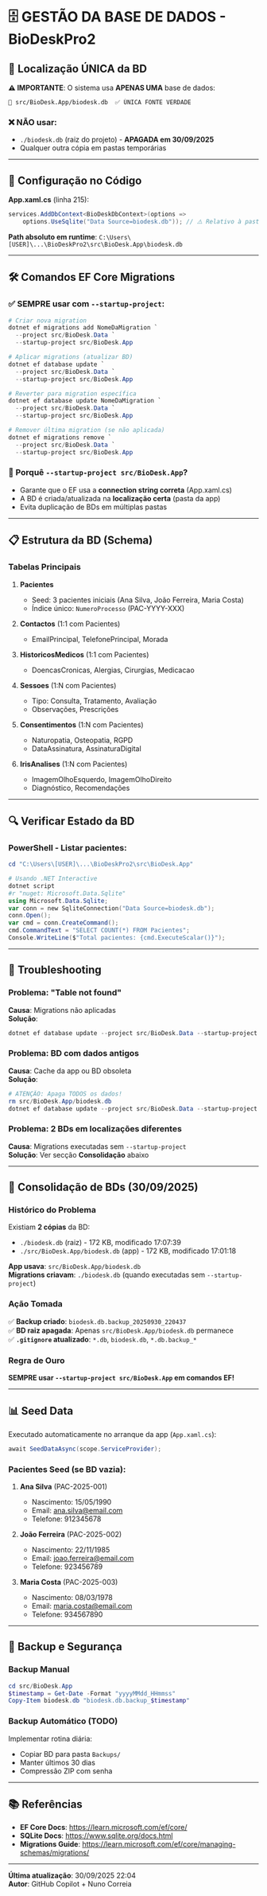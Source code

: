 # 🗄️ GESTÃO DA BASE DE DADOS - BioDeskPro2

## 📍 Localização ÚNICA da BD

**⚠️ IMPORTANTE**: O sistema usa **APENAS UMA** base de dados:

```
📂 src/BioDesk.App/biodesk.db  ✅ ÚNICA FONTE VERDADE
```

### ❌ NÃO usar:
- `./biodesk.db` (raiz do projeto) - **APAGADA em 30/09/2025**
- Qualquer outra cópia em pastas temporárias

---

## 🔧 Configuração no Código

**App.xaml.cs** (linha 215):
```csharp
services.AddDbContext<BioDeskDbContext>(options =>
    options.UseSqlite("Data Source=biodesk.db")); // ⚠️ Relativo à pasta da app
```

**Path absoluto em runtime**: `C:\Users\[USER]\...\BioDeskPro2\src\BioDesk.App\biodesk.db`

---

## 🛠️ Comandos EF Core Migrations

### ✅ SEMPRE usar com `--startup-project`:

```powershell
# Criar nova migration
dotnet ef migrations add NomeDaMigration `
  --project src/BioDesk.Data `
  --startup-project src/BioDesk.App

# Aplicar migrations (atualizar BD)
dotnet ef database update `
  --project src/BioDesk.Data `
  --startup-project src/BioDesk.App

# Reverter para migration específica
dotnet ef database update NomeDaMigration `
  --project src/BioDesk.Data `
  --startup-project src/BioDesk.App

# Remover última migration (se não aplicada)
dotnet ef migrations remove `
  --project src/BioDesk.Data `
  --startup-project src/BioDesk.App
```

### 🎯 Porquê `--startup-project src/BioDesk.App`?

- Garante que o EF usa a **connection string correta** (App.xaml.cs)
- A BD é criada/atualizada na **localização certa** (pasta da app)
- Evita duplicação de BDs em múltiplas pastas

---

## 📋 Estrutura da BD (Schema)

### Tabelas Principais

1. **Pacientes**
   - Seed: 3 pacientes iniciais (Ana Silva, João Ferreira, Maria Costa)
   - Índice único: `NumeroProcesso` (PAC-YYYY-XXX)

2. **Contactos** (1:1 com Pacientes)
   - EmailPrincipal, TelefonePrincipal, Morada

3. **HistoricosMedicos** (1:1 com Pacientes)
   - DoencasCronicas, Alergias, Cirurgias, Medicacao

4. **Sessoes** (1:N com Pacientes)
   - Tipo: Consulta, Tratamento, Avaliação
   - Observações, Prescrições

5. **Consentimentos** (1:N com Pacientes)
   - Naturopatia, Osteopatia, RGPD
   - DataAssinatura, AssinaturaDigital

6. **IrisAnalises** (1:N com Pacientes)
   - ImagemOlhoEsquerdo, ImagemOlhoDireito
   - Diagnóstico, Recomendações

---

## 🔍 Verificar Estado da BD

### PowerShell - Listar pacientes:

```powershell
cd "C:\Users\[USER]\...\BioDeskPro2\src\BioDesk.App"

# Usando .NET Interactive
dotnet script
#r "nuget: Microsoft.Data.Sqlite"
using Microsoft.Data.Sqlite;
var conn = new SqliteConnection("Data Source=biodesk.db");
conn.Open();
var cmd = conn.CreateCommand();
cmd.CommandText = "SELECT COUNT(*) FROM Pacientes";
Console.WriteLine($"Total pacientes: {cmd.ExecuteScalar()}");
```

---

## 🚨 Troubleshooting

### Problema: "Table not found"

**Causa**: Migrations não aplicadas  
**Solução**:
```powershell
dotnet ef database update --project src/BioDesk.Data --startup-project src/BioDesk.App
```

### Problema: BD com dados antigos

**Causa**: Cache da app ou BD obsoleta  
**Solução**:
```powershell
# ATENÇÃO: Apaga TODOS os dados!
rm src/BioDesk.App/biodesk.db
dotnet ef database update --project src/BioDesk.Data --startup-project src/BioDesk.App
```

### Problema: 2 BDs em localizações diferentes

**Causa**: Migrations executadas sem `--startup-project`  
**Solução**: Ver secção **Consolidação** abaixo

---

## 🔄 Consolidação de BDs (30/09/2025)

### Histórico do Problema

Existiam **2 cópias** da BD:
- `./biodesk.db` (raiz) - 172 KB, modificado 17:07:39
- `./src/BioDesk.App/biodesk.db` (app) - 172 KB, modificado 17:01:18

**App usava**: `src/BioDesk.App/biodesk.db`  
**Migrations criavam**: `./biodesk.db` (quando executadas sem `--startup-project`)

### Ação Tomada

✅ **Backup criado**: `biodesk.db.backup_20250930_220437`  
✅ **BD raiz apagada**: Apenas `src/BioDesk.App/biodesk.db` permanece  
✅ **`.gitignore` atualizado**: `*.db`, `biodesk.db`, `*.db.backup_*`

### Regra de Ouro

**SEMPRE usar `--startup-project src/BioDesk.App` em comandos EF!**

---

## 📊 Seed Data

Executado automaticamente no arranque da app (`App.xaml.cs`):

```csharp
await SeedDataAsync(scope.ServiceProvider);
```

### Pacientes Seed (se BD vazia):

1. **Ana Silva** (PAC-2025-001)
   - Nascimento: 15/05/1990
   - Email: ana.silva@email.com
   - Telefone: 912345678

2. **João Ferreira** (PAC-2025-002)
   - Nascimento: 22/11/1985
   - Email: joao.ferreira@email.com
   - Telefone: 923456789

3. **Maria Costa** (PAC-2025-003)
   - Nascimento: 08/03/1978
   - Email: maria.costa@email.com
   - Telefone: 934567890

---

## 🔐 Backup e Segurança

### Backup Manual

```powershell
cd src/BioDesk.App
$timestamp = Get-Date -Format "yyyyMMdd_HHmmss"
Copy-Item biodesk.db "biodesk.db.backup_$timestamp"
```

### Backup Automático (TODO)

Implementar rotina diária:
- Copiar BD para pasta `Backups/`
- Manter últimos 30 dias
- Compressão ZIP com senha

---

## 📚 Referências

- **EF Core Docs**: https://learn.microsoft.com/ef/core/
- **SQLite Docs**: https://www.sqlite.org/docs.html
- **Migrations Guide**: https://learn.microsoft.com/ef/core/managing-schemas/migrations/

---

**Última atualização**: 30/09/2025 22:04  
**Autor**: GitHub Copilot + Nuno Correia
